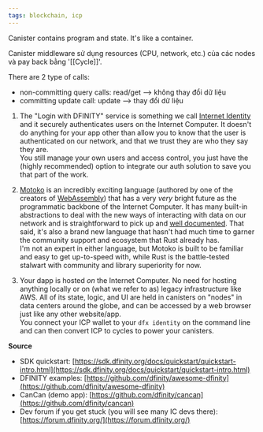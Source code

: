 ```yaml
---
tags: blockchain, icp
---
```


Canister contains program and state. It's like a container.

Canister middleware sử dụng resources (CPU, network, etc.) của các nodes và pay back bằng '[[Cycle]]'.

There are 2 type of calls:
- non-committing query calls: read/get --> không thay đổi dữ liệu
- committing update call: update --> thay đổi dữ liệu

1.  The "Login with DFINITY" service is something we call [Internet Identity](https://sdk.dfinity.org/docs/ic-identity-guide/what-is-ic-identity.html) and it securely authenticates users on the Internet Computer. It doesn't do anything for your app other than allow you to know that the user is authenticated on our network, and that we trust they are who they say they are.  
    You still manage your own users and access control, you just have the (highly recommended) option to integrate our auth solution to save you that part of the work.
    
2.  [Motoko](https://stackoverflow.blog/2020/08/24/motoko-the-language-that-turns-the-web-into-a-computer/) is an incredibly exciting language (authored by one of the creators of [WebAssembly](https://developer.mozilla.org/en-US/docs/WebAssembly)) that has a very _very_ bright future as the programmatic backbone of the Internet Computer. It has many built-in abstractions to deal with the new ways of interacting with data on our network and is straightforward to pick up and [well documented](https://sdk.dfinity.org/docs/language-guide/motoko.html). That said, it's also a brand new language that hasn't had much time to garner the community support and ecosystem that Rust already has.  
    I'm not an expert in either language, but Motoko is built to be familiar and easy to get up-to-speed with, while Rust is the battle-tested stalwart with community and library superiority for now.
    
3.  Your dapp is hosted _on_ the Internet Computer. No need for hosting anything locally or on (what we refer to as) legacy infrastructure like AWS. All of its state, logic, and UI are held in canisters on "nodes" in data centers around the globe, and can be accessed by a web browser just like any other website/app.  
    You connect your ICP wallet to your `dfx identity` on the command line and can then convert ICP to cycles to power your canisters.
    

**Source**
-   SDK quickstart: [https://sdk.dfinity.org/docs/quickstart/quickstart-intro.html](https://sdk.dfinity.org/docs/quickstart/quickstart-intro.html)
-   DFINITY examples: [https://github.com/dfinity/awesome-dfinity](https://github.com/dfinity/awesome-dfinity)
-   CanCan (demo app): [https://github.com/dfinity/cancan](https://github.com/dfinity/cancan)
-   Dev forum if you get stuck (you will see many IC devs there): [https://forum.dfinity.org/](https://forum.dfinity.org/)